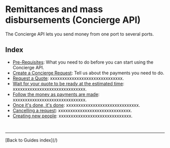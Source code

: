 # Remittances and mass disbursements (Concierge API)

The Concierge API lets you send money from one port to several ports.

## Index

- [Pre-Requisites](/concierge/pre_requisites):
  What you need to do before you can start using the Concierge API.
- [Create a Concierge Request](/concierge/request):
  Tell us about the payments you need to do.
- [Request a Quote](/concierge/request_quote):
  xxxxxxxxxxxxxxxxxxxxxxxxxxxxxx.
- [Wait for your quote to be ready at the estimated time](/concierge/wait):
  xxxxxxxxxxxxxxxxxxxxxxxxxxxxxx.
- [Follow the money as payments are made](/concierge/follow):
  xxxxxxxxxxxxxxxxxxxxxxxxxxxxxx.
- [Once it's done, it's done](/concierge/once):
  xxxxxxxxxxxxxxxxxxxxxxxxxxxxxx.
- [Cancelling a request](/concierge/cancelling):
  xxxxxxxxxxxxxxxxxxxxxxxxxxxxxx.
- [Creating new people](/concierge/create_user):
  xxxxxxxxxxxxxxxxxxxxxxxxxxxxxx.

<br/>
<hr/>
[Back to Guides index](/)
